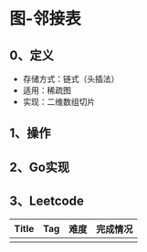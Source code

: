 # 图-邻接表

## 0、定义

- 存储方式：链式（头插法）
- 适用：稀疏图
- 实现：二维数组切片

## 1、操作

## 2、Go实现

## 3、Leetcode

| Title | Tag | 难度 | 完成情况 |
|:------|:----|:---|:-----|
|       |     |    |      |